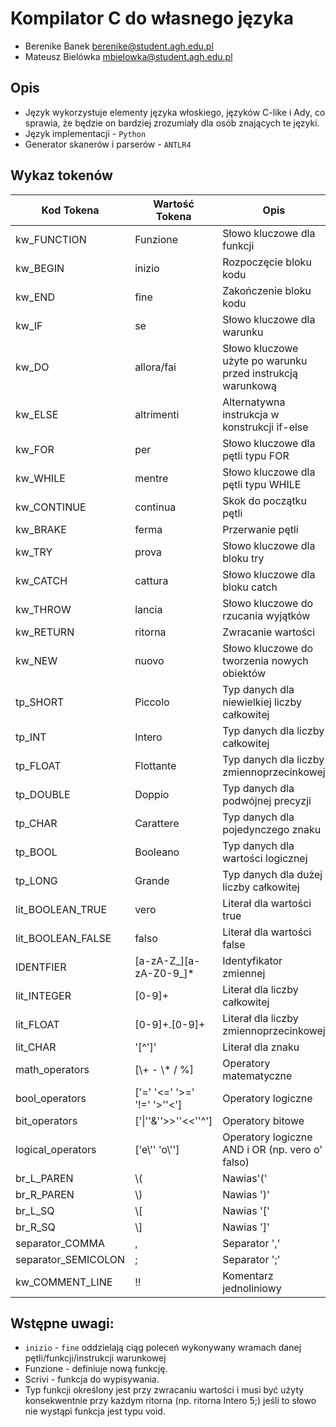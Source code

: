 # Kompilator C do własnego języka
- Berenike Banek berenike@student.agh.edu.pl
- Mateusz Bielówka mbielowka@student.agh.edu.pl

## Opis
- Język wykorzystuje elementy języka włoskiego, języków C-like i Ady, co sprawia, że będzie on bardziej zrozumiały dla osób znających te języki.
- Język implementacji - `Python`
- Generator skanerów i parserów - `ANTLR4`

## Wykaz tokenów

| Kod Tokena | Wartość Tokena | Opis |
|---|---|---|
| kw_FUNCTION | Funzione | Słowo kluczowe dla funkcji |
| kw_BEGIN | inizio | Rozpoczęcie bloku kodu |
| kw_END | fine | Zakończenie bloku kodu |
| kw_IF | se | Słowo kluczowe dla warunku |
| kw_DO | allora/fai | Słowo kluczowe użyte po warunku przed instrukcją warunkową |
| kw_ELSE | altrimenti | Alternatywna instrukcja w konstrukcji if-else |
| kw_FOR | per | Słowo kluczowe dla pętli typu FOR |
| kw_WHILE | mentre | Słowo kluczowe dla pętli typu WHILE |
| kw_CONTINUE | continua | Skok do początku pętli |
| kw_BRAKE | ferma | Przerwanie pętli |
| kw_TRY | prova | Słowo kluczowe dla bloku try |
| kw_CATCH | cattura | Słowo kluczowe dla bloku catch |
| kw_THROW | lancia | Słowo kluczowe do rzucania wyjątków |
| kw_RETURN | ritorna | Zwracanie wartości |
| kw_NEW | nuovo | Słowo kluczowe do tworzenia nowych obiektów |
| tp_SHORT | Piccolo | Typ danych dla niewielkiej liczby całkowitej |
| tp_INT | Intero | Typ danych dla liczby całkowitej |
| tp_FLOAT | Flottante | Typ danych dla liczby zmiennoprzecinkowej |
| tp_DOUBLE | Doppio | Typ danych dla podwójnej precyzji |
| tp_CHAR | Carattere | Typ danych dla pojedynczego znaku |
| tp_BOOL | Booleano | Typ danych dla wartości logicznej |
| tp_LONG | Grande | Typ danych dla dużej liczby całkowitej |
| lit_BOOLEAN_TRUE | vero | Literał dla wartości true |
| lit_BOOLEAN_FALSE | falso | Literał dla wartości false |
| IDENTFIER | [a-zA-Z_][a-zA-Z0-9_]* | Identyfikator zmiennej |
| lit_INTEGER | [0-9]+ | Literał dla liczby całkowitej |
| lit_FLOAT | [0-9]+.[0-9]+ | Literał dla liczby zmiennoprzecinkowej |
| lit_CHAR | '[^']' | Literał dla znaku |
| math_operators | [\\+ - \\* / %] | Operatory matematyczne |
| bool_operators | ['=' '<=' '>=' '!=' '>''<'] | Operatory logiczne |
| bit_operators | ['\|''&''>>''<<''^'] | Operatory bitowe |
| logical_operators | ['e\\'' 'o\\''] | Operatory logiczne AND i OR (np. vero o' falso) |
| br_L_PAREN | \\( | Nawias'(' |
| br_R_PAREN | \\) | Nawias ')' |
| br_L_SQ | \\[ | Nawias '[' |
| br_R_SQ | \\] | Nawias ']' |
| separator_COMMA | , | Separator ',' |
| separator_SEMICOLON | ; | Separator ';' |
| kw_COMMENT_LINE | !! | Komentarz jednoliniowy |

## Wstępne uwagi:
- `inizio` - `fine` oddzielają ciąg poleceń wykonywany wramach danej pętli/funkcji/instrukcji warunkowej
- Funzione - definiuje nową funkcję.
- Scrivi - funkcja do wypisywania.
- Typ funkcji określony jest przy zwracaniu wartości i musi być użyty konsekwentnie przy każdym ritorna (np. ritorna Intero 5;) jeśli to słowo nie wystąpi funkcja jest typu void.
